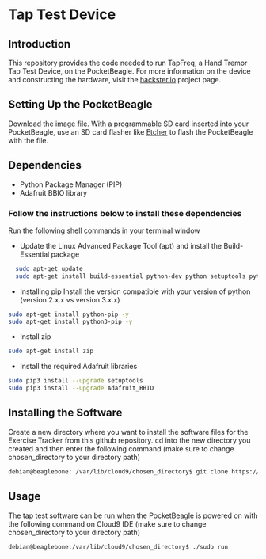 <h1> Tap Test Device </h1>

## Introduction
This repository provides the code needed to run TapFreq, a Hand Tremor Tap Test Device, on the PocketBeagle.  For more information on the device and constructing the hardware,  visit the [hackster.io](https://www.hackster.io/gloria-ni/tapfreq-hand-tremor-tap-test-device-5f0837) project page.

## Setting Up the PocketBeagle
Download the [image file](bone-debian-10.11-iot-armhf-2022-02-03-4gb.img.xz).
With a programmable SD card inserted into your PocketBeagle, use an SD card flasher like [Etcher](https://etcher.balena.io/) to flash the PocketBeagle with the file.

## Dependencies
* Python Package Manager (PIP)
* Adafruit BBIO library

### Follow the instructions below to install these dependencies
Run the following shell commands in your terminal window
* Update the Linux Advanced Package Tool (apt) and install the Build-Essential package
```sh
  sudo apt-get update
  sudo apt-get install build-essential python-dev python setuptools python-smbus -y
 ```
 * Installing pip
 Install the version compatible with your version of python (version 2.x.x vs version 3.x.x)
 ```sh
 sudo apt-get install python-pip -y
 sudo apt-get install python3-pip -y
 ```
 * Install zip
 ```sh
 sudo apt-get install zip
 ```
* Install the required Adafruit libraries
```sh
sudo pip3 install --upgrade setuptools
sudo pip3 install --upgrade Adafruit_BBIO
```

## Installing the Software
Create a new directory where you want to install the software files for the Exercise Tracker from this github repository.  cd into the new directory you created and then enter the following command (make sure to change chosen_directory to your directory path)
```sh
debian@beaglebone: /var/lib/cloud9/chosen_directory$ git clone https://github.com/gloria-ni/ENGI301/project_01/python
```

## Usage
The tap test software can be run when the PocketBeagle is powered on with the following command on Cloud9 IDE (make sure to change chosen_directory to your directory path)
```sh
debian@beaglebone:/var/lib/cloud9/chosen_directory$ ./sudo run
```
